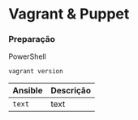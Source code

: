 # Vagrant & Puppet

### Preparação

PowerShell
```
vagrant version

```

|Ansible      |Descrição|
|-------------|-----------|
|`text`| text

